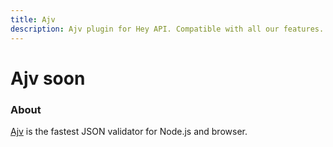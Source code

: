 ```yaml
---
title: Ajv
description: Ajv plugin for Hey API. Compatible with all our features.
---
```


<script setup lang="ts">
import FeatureStatus from '@components/FeatureStatus.vue';
</script>

# Ajv <span data-soon>soon</span>

<FeatureStatus issueNumber=1476 name="Ajv" />

### About

[Ajv](https://ajv.js.org) is the fastest JSON validator for Node.js and browser.

<!--@include: ../../partials/sponsors.md-->
